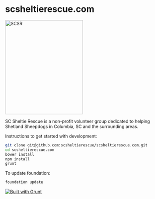 # scsheltierescue.com

<img src="https://raw.github.com/alexdiliberto/scsheltierescue.com/master/img/SCSR-Logo-New-Transparent_500x606.png" alt="SCSR" title="SCSR" width="250" height="303">

SC Sheltie Rescue is a non-profit volunteer group dedicated to helping Shetland Sheepdogs in Columbia, SC and the surrounding areas.

Instructions to get started with development:
```sh
git clone git@github.com:scsheltierescue/scsheltierescue.com.git
cd scsheltierescue.com
bower install
npm install
grunt
```

To update foundation:
```sh
foundation update
```

[![Built with Grunt](https://cdn.gruntjs.com/builtwith.png)](http://gruntjs.com/)

